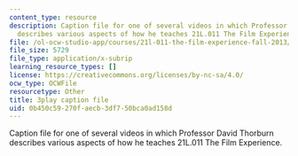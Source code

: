 ```yaml
---
content_type: resource
description: Caption file for one of several videos in which Professor David Thorburn
  describes various aspects of how he teaches 21L.011 The Film Experience.
file: /ol-ocw-studio-app/courses/21l-011-the-film-experience-fall-2013/0b450c59270faecb3df750bca0ad158d_e0pgB4jWUjA.srt
file_size: 5729
file_type: application/x-subrip
learning_resource_types: []
license: https://creativecommons.org/licenses/by-nc-sa/4.0/
ocw_type: OCWFile
resourcetype: Other
title: 3play caption file
uid: 0b450c59-270f-aecb-3df7-50bca0ad158d
---
```

Caption file for one of several videos in which Professor David Thorburn describes various aspects of how he teaches 21L.011 The Film Experience.